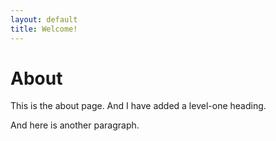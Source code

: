 ```yaml
---
layout: default
title: Welcome!
---
```


# About

This is the about page.  And I have added a level-one heading.

And here is another paragraph.
